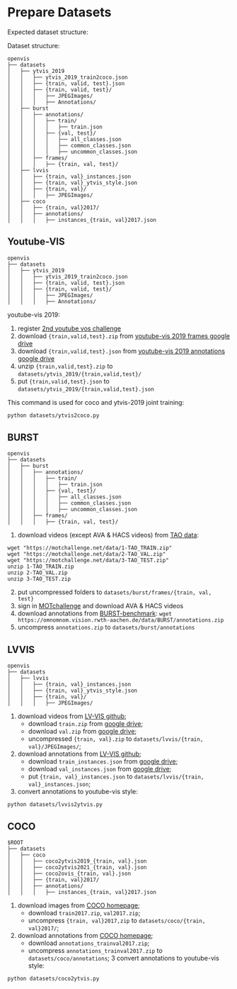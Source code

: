 
# Prepare Datasets

Expected dataset structure:

Dataset structure:
```
openvis
├── datasets
│   ├── ytvis_2019
│   │   ├── ytvis_2019_train2coco.json
│   │   ├── {train, valid, test}.json
│   │   ├── {train, valid, test}/
│   │   │   ├── JPEGImages/
│   │   │   ├── Annotations/
│   ├── burst
│   │   ├── annotations/
│   │   │   ├── train/
│   │   │   │   ├── train.json
│   │   │   ├── {val, test}/
│   │   │   │   ├── all_classes.json
│   │   │   │   ├── common_classes.json
│   │   │   │   ├── uncommon_classes.json
│   │   ├── frames/
│   │   │   ├── {train, val, test}/
│   ├── lvvis
│   │   ├── {train, val}_instances.json
│   │   ├── {train, val}_ytvis_style.json
│   │   ├── {train, val}/
│   │   │   ├── JPEGImages/
│   ├── coco
│   │   ├── {train, val}2017/
│   │   ├── annotations/
│   │   │   ├── instances_{train, val}2017.json
```


## Youtube-VIS

```
openvis
├── datasets
│   ├── ytvis_2019
│   │   ├── ytvis_2019_train2coco.json
│   │   ├── {train, valid, test}.json
│   │   ├── {train, valid, test}/
│   │   │   ├── JPEGImages/
│   │   │   ├── Annotations/
```

youtube-vis 2019:
1. register [2nd youtube vos challenge](https://competitions.codalab.org/competitions/20128)
2. download `{train,valid,test}.zip` from [youtube-vis 2019 frames google drive](https://drive.google.com/drive/folders/1BWzrCWyPEmBEKm0lOHe5KLuBuQxUSwqz)
3. download `{train,valid,test}.json` from [youtube-vis 2019 annotations google drive](https://drive.google.com/drive/folders/1VBeVXSf-HfrhyBurtu1xfGn6zQ-ALpjZ?usp=sharing)
4. unzip `{train,valid,test}.zip` to `datasets/ytvis_2019/{train,valid,test}/`
5. put `{train,valid,test}.json` to `datasets/ytvis_2019/{train,valid,test}.json`

This command is used for coco and ytvis-2019 joint training:
```bash
python datasets/ytvis2coco.py
```


## BURST

```
openvis
├── datasets
│   ├── burst
│   │   ├── annotations/
│   │   │   ├── train/
│   │   │   │   ├── train.json
│   │   │   ├── {val, test}/
│   │   │   │   ├── all_classes.json
│   │   │   │   ├── common_classes.json
│   │   │   │   ├── uncommon_classes.json
│   │   ├── frames/
│   │   │   ├── {train, val, test}/
```

1. download videos (except AVA & HACS videos) from [TAO data](https://motchallenge.net/tao_download.php):
```
wget "https://motchallenge.net/data/1-TAO_TRAIN.zip" 
wget "https://motchallenge.net/data/2-TAO_VAL.zip" 
wget "https://motchallenge.net/data/3-TAO_TEST.zip"
unzip 1-TAO_TRAIN.zip
unzip 2-TAO_VAL.zip
unzip 3-TAO_TEST.zip
```
2. put uncompressed folders to `datasets/burst/frames/{train, val, test}`
3. sign in [MOTchallenge](https://motchallenge.net/login/) and download AVA & HACS videos
4. download annotations from [BURST-benchmark](https://github.com/Ali2500/BURST-benchmark): `wget https://omnomnom.vision.rwth-aachen.de/data/BURST/annotations.zip`
5. uncompress `annotations.zip` to `datasets/burst/annotations`


## LVVIS

```
openvis
├── datasets
│   ├── lvvis
│   │   ├── {train, val}_instances.json
│   │   ├── {train, val}_ytvis_style.json
│   │   ├── {train, val}/
│   │   │   ├── JPEGImages/
```

1. download videos from [LV-VIS github](https://github.com/haochenheheda/LVVIS);
    * download `train.zip` from [google drive](https://drive.google.com/file/d/1er2lBQLF75TI5O4wzGyur0YYoohMK6C3/view?usp=sharing);
    * download `val.zip` from [google drive](https://drive.google.com/file/d/1vTYUz_XLOBnYb9e7upJsZM-nQz2S6wDn/view?usp=drive_link);
    * uncompressed `{train, val}.zip` to `datasets/lvvis/{train, val}/JPEGImages/`;
2. download annotations from [LV-VIS github](https://github.com/haochenheheda/LVVIS);
    * download `train_instances.json` from [google drive](https://drive.google.com/file/d/1k-o8gBMD7m1-fghw-a1iNDZCi2ZZgV9g/view?usp=sharing);
    * download `val_instances.json` from [google drive](https://drive.google.com/file/d/1stPD818M3gv7zUV3UIZG1Suru7Tk54jo/view?usp=sharing);
    * put `{train, val}_instances.json` to `datasets/lvvis/{train, val}_instances.json`;
3. convert annotations to youtube-vis style: 
```
python datasets/lvvis2ytvis.py
```


## COCO

```
$ROOT
├── datasets
│   ├── coco
│   │   ├── coco2ytvis2019_{train, val}.json
│   │   ├── coco2ytvis2021_{train, val}.json
│   │   ├── coco2ovis_{train, val}.json
│   │   ├── {train, val}2017/
│   │   ├── annotations/
│   │   │   ├── instances_{train, val}2017.json
```

1. download images from [COCO homepage](https://cocodataset.org/#home);
    * download `train2017.zip`, `val2017.zip`;
    * uncompress `{train, val}2017,zip` to `datasets/coco/{train, val}2017/`;
2. download annotations from [COCO homepage](https://cocodataset.org/#home);
    * download `annotations_trainval2017.zip`;
    * uncompress `annotations_trainval2017.zip` to `datasets/coco/annotations`;
3 convert annotations to youtube-vis style:
```
python datasets/coco2ytvis.py
```
